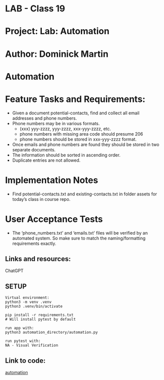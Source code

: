 # LAB - Class 19
# Project: Lab: Automation
# Author: Dominick Martin
# Automation 

# Feature Tasks and Requirements:
- Given a document potential-contacts, find and collect all email addresses and phone numbers.
- Phone numbers may be in various formats.
  - (xxx) yyy-zzzz, yyy-zzzz, xxx-yyy-zzzz, etc.
  - phone numbers with missing area code should presume 206
  - phone numbers should be stored in xxx-yyy-zzzz format.
- Once emails and phone numbers are found they should be stored in two separate documents.
- The information should be sorted in ascending order.
- Duplicate entries are not allowed.

# Implementation Notes
  - Find potential-contacts.txt and existing-contacts.txt in folder assets for today’s class in course repo.

# User Acceptance Tests
- The ‘phone_numbers.txt’ and ‘emails.txt’ files will be verified by an automated system. So make sure to match the naming/formatting requirements exactly.

## Links and resources:
ChatGPT 


## SETUP
```
Virtual environment:
python3 -m venv .venv
python3 .venv/bin/activate

pip install -r requirements.txt
# Will install pytest by default

run app with:
python3 automation_directory/automation.py

run pytest with:
NA - Visual Verification
``` 

## Link to code:
[automation](/automation/automation.py)